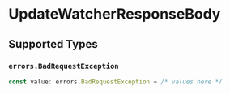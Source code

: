 # UpdateWatcherResponseBody


## Supported Types

### `errors.BadRequestException`

```typescript
const value: errors.BadRequestException = /* values here */
```

